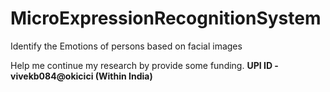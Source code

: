 # MicroExpressionRecognitionSystem
Identify the Emotions of persons based on facial images

Help me continue my research by provide some funding. 
**UPI ID - vivekb084@okicici (Within India)**
